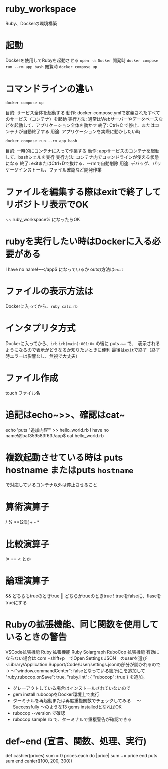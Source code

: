 # ruby_workspace

Ruby、Dockerの環境構築

# 起動
Dockerを使用してRubyを起動させる
```open -a Docker```
開発時
```docker compose run --rm app bash```
閲覧時
```docker compose up```

# コマンドラインの違い
```docker compose up```

目的: サービス全体を起動する
動作: docker-compose.ymlで定義されたすべてのサービス（コンテナ）を起動
実行方法: 通常はWebサーバーやデータベースなどを起動して、アプリケーション全体を動かす
終了: Ctrl+C で停止、またはコンテナが自動終了する
用途: アプリケーションを実際に動かしたい時

```docker compose run --rm app bash```

目的: 一時的にコンテナに入って作業する
動作: appサービスのコンテナを起動して、bashシェルを実行
実行方法: コンテナ内でコマンドラインが使える状態になる
終了: exitまたはCtrl+Dで抜ける、--rmで自動削除
用途: デバッグ、パッケージインストール、ファイル確認など開発作業

# ファイルを編集する際はexitで終了してリポジトリ表示でOK
~~ ruby_workspace% になったらOK
# rubyを実行したい時はDockerに入る必要がある
I have no name!~~:/app$ になっているか
outの方法は```exit```
# ファイルの表示方法は
Dockerに入ってから、```ruby calc.rb```

# インタプリタ方式
Dockerに入ってから、```irb```
```irb(main):001:0>``` の後に
puts ~~ で、　表示されるようになるので表示がどうなるか知りたいときに便利
最後は```exit```で終了（終了時エラーは影響なし、無視で大丈夫）

# ファイル作成
touch ファイル名
# 追記はecho~>>、確認はcat~
echo 'puts "追加内容"' >> hello_world.rb
I have no name!@baf359583f63:/app$ cat hello_world.rb 

# 複数起動させている時は puts hostname またはputs `hostname`
で対応しているコンテナ以外は停止させること

# 算術演算子
 / % **(2乗)+ - *

# 比較演算子
!= == < とか

# 論理演算子
&& どちらもtrueのときtrue
|| どちらかtrueのときtrue
! trueをfalseに、flaseをtrueにする

# Rubyの拡張機能、同じ関数を使用しているときの警告
VSCode拡張機能
Ruby 拡張機能
Ruby Solargraph
RuboCop 拡張機能
有効にならない場合は
com +shift+p　でOpen Settings JSON　のuserを選び
~Library/Application Support/Code/User/settings.jsonの部分が開かれるので
→ 〜"window.commandCenter": falseとなっている箇所に,を追加して
    "ruby.rubocop.onSave": true,
    "ruby.lint": {
        "rubocop": true
    }
    を追加。
- グレーアウトしている場合はインストールされていないので
- gem install rubocopをDocker環境上で実行
- ターミナルを再起動または再度重複関数でチェックしてみる
　〜Successfully 〜のような13 gems installedとなればOK
- rubocop --version で確認
- rubocop sample.rb で、ターミナルで重複警告が確認できる


# def~end (宣言、関数、処理、実行)
def cashier(prices)
  sum = 0
  prices.each do |price|
    sum += price
  end
  puts sum
end
cahier([100, 200, 300])